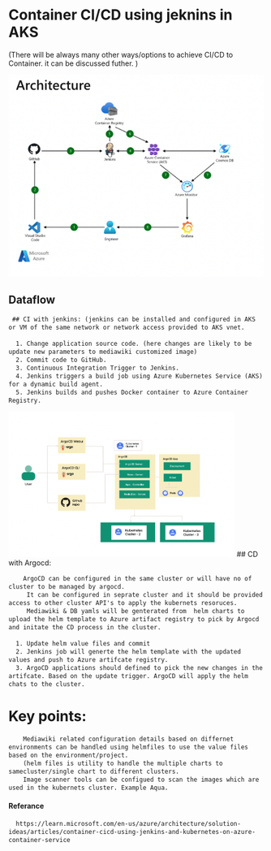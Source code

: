 # Container CI/CD using jeknins in AKS 

  (There will be always many other ways/options to achieve CI/CD to Container. it can be discussed futher. )

   ![flow, Diagrame](https://github.com/svas258/mediawiki/blob/2be7e54ba467cefac44e53ae6f3b7c61c9469e35/Screenshot%202022-11-22%20at%2012.04.52%20PM.png)



## Dataflow
     ## CI with jenkins: (jenkins can be installed and configured in AKS or VM of the same network or network access provided to AKS vnet. 
        
      1. Change application source code. (here changes are likely to be update new parameters to mediawiki customized image)
      2. Commit code to GitHub.
      3. Continuous Integration Trigger to Jenkins.
      4. Jenkins triggers a build job using Azure Kubernetes Service (AKS) for a dynamic build agent.
      5. Jenkins builds and pushes Docker container to Azure Container Registry.
      
![flow, Diagrame](https://github.com/svas258/mediawiki/blob/c7beecff27555d29f421349b8033ea439864d4b9/Screenshot%202022-11-22%20at%201.14.17%20PM.png)
     ## CD with Argocd:
   
        ArgoCD can be configured in the same cluster or will have no of cluster to be managed by argocd. 
         It can be configured in seprate cluster and it should be provided access to other cluster API's to apply the kubernets resoruces.
         Mediawiki & DB yamls will be genterated from  helm charts to upload the helm template to Azure artifact registry to pick by Argocd and initate the CD process in the cluster. 
      
      1. Update helm value files and commit
      2. Jenkins job will generte the helm template with the updated values and push to Azure artifcate registry.
      3. ArgoCD applications should defined to pick the new changes in the artifcate. Based on the update trigger. ArgoCD will apply the helm chats to the cluster. 
      
      
  # Key points: 
        Mediawiki related configuration details based on differnet environments can be handled using helmfiles to use the value files based on the environment/project. 
        (helm files is utility to handle the multiple charts to samecluster/single chart to different clusters. 
        Image scanner tools can be configued to scan the images which are used in the kubernets cluster. Example Aqua. 
        
        

#### Referance 
      https://learn.microsoft.com/en-us/azure/architecture/solution-ideas/articles/container-cicd-using-jenkins-and-kubernetes-on-azure-container-service
